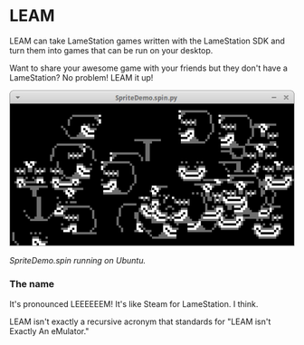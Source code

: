 LEAM
====

LEAM can take LameStation games written with the LameStation SDK and turn them into games that can be run on your desktop.

Want to share your awesome game with your friends but they don't have a LameStation? No problem! LEAM it up!

![gratuitous screenshot](screenshots/SpriteDemo.spin.py_015.png)

*SpriteDemo.spin running on Ubuntu.*

### The name

It's pronounced LEEEEEEM! It's like Steam for LameStation. I think.

LEAM isn't exactly a recursive acronym that standards for "LEAM isn't Exactly An eMulator."
